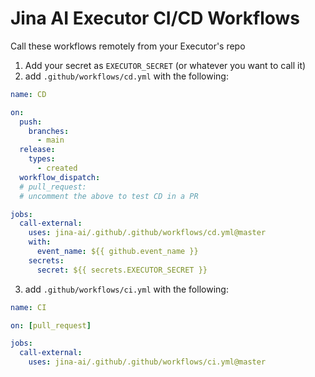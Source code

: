 # Jina AI Executor CI/CD Workflows

Call these workflows remotely from your Executor's repo

1. Add your secret as `EXECUTOR_SECRET` (or whatever you want to call it)
2. add `.github/workflows/cd.yml` with the following:

```yaml
name: CD

on:
  push:
    branches:
      - main
  release:
    types:
      - created
  workflow_dispatch:
  # pull_request:
  # uncomment the above to test CD in a PR

jobs:
  call-external:
    uses: jina-ai/.github/.github/workflows/cd.yml@master
    with:
      event_name: ${{ github.event_name }}
    secrets:
      secret: ${{ secrets.EXECUTOR_SECRET }}
```

3. add `.github/workflows/ci.yml` with the following:

```yaml
name: CI

on: [pull_request]

jobs:
  call-external:
    uses: jina-ai/.github/.github/workflows/ci.yml@master
```
